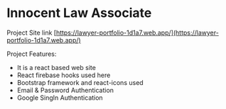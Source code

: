 # Innocent Law Associate

Project Site link [https://lawyer-portfolio-1d1a7.web.app/](https://lawyer-portfolio-1d1a7.web.app/)

Project Features:

* It is a react based web site
* React firebase hooks used here
* Bootstrap framework and react-icons used
* Email & Password Authentication
* Google SingIn Authentication

